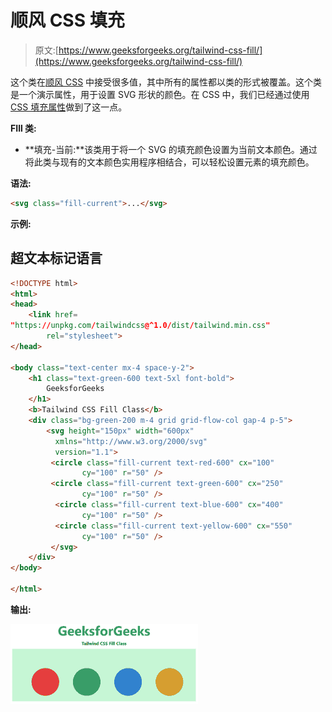 # 顺风 CSS 填充

> 原文:[https://www.geeksforgeeks.org/tailwind-css-fill/](https://www.geeksforgeeks.org/tailwind-css-fill/)

这个类在[顺风 CSS](https://www.geeksforgeeks.org/css-tailwind-introduction/) 中接受很多值，其中所有的属性都以类的形式被覆盖。这个类是一个演示属性，用于设置 SVG 形状的颜色。在 CSS 中，我们已经通过使用 [CSS 填充属性](https://www.geeksforgeeks.org/css-fill-property/)做到了这一点。

**FIll 类:**

*   **填充-当前:**该类用于将一个 SVG 的填充颜色设置为当前文本颜色。通过将此类与现有的文本颜色实用程序相结合，可以轻松设置元素的填充颜色。

**语法:**

```html
<svg class="fill-current">...</svg>
```

**示例:**

## 超文本标记语言

```html
<!DOCTYPE html> 
<html> 
<head> 
    <link href= 
"https://unpkg.com/tailwindcss@^1.0/dist/tailwind.min.css"
        rel="stylesheet"> 
</head> 

<body class="text-center mx-4 space-y-2"> 
    <h1 class="text-green-600 text-5xl font-bold"> 
        GeeksforGeeks 
    </h1> 
    <b>Tailwind CSS Fill Class</b> 
    <div class="bg-green-200 m-4 grid grid-flow-col gap-4 p-5"> 
        <svg height="150px" width="600px"
          xmlns="http://www.w3.org/2000/svg"
          version="1.1"> 
         <circle class="fill-current text-red-600" cx="100"
                cy="100" r="50" /> 
         <circle class="fill-current text-green-600" cx="250"
                cy="100" r="50" /> 
          <circle class="fill-current text-blue-600" cx="400"
                cy="100" r="50" /> 
          <circle class="fill-current text-yellow-600" cx="550"
                cy="100" r="50" /> 
         </svg> 
    </div> 
</body> 

</html> 
```

**输出:**

![](img/83ec1a768e6b292c818428468d60c6f4.png)